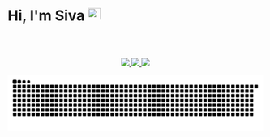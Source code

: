 # Hi, I'm Siva <img src="https://media.giphy.com/media/hvRJCLFzcasrR4ia7z/giphy.gif" height="25px" width="25px">

<br />
<br />

<p align="center">
    <a href="https://www.linkedin.com/in/sivayogasubramanian/">
        <picture>
          <source media="(prefers-color-scheme: dark)" srcset="https://img.shields.io/badge/-sivayogasubramanian-blue?style=for-the-badge&logo=Linkedin&logoColor=white&color=purple&link=https://www.linkedin.com/in/sivayogasubramanian/">
          <img src="https://img.shields.io/badge/-sivayogasubramanian-blue?style=for-the-badge&logo=Linkedin&logoColor=black&color=white&link=https://www.linkedin.com/in/sivayogasubramanian/">
        </picture>
    </a>
    <a href="https://sivarn.com">
        <picture>
          <source media="(prefers-color-scheme: dark)" srcset="https://img.shields.io/badge/Portfolio%20Website-46a2f1.svg?&style=for-the-badge&logo=Google-Chrome&logoColor=white&color=purple&link=https://www.sivarn.com/">
          <img src="https://img.shields.io/badge/Portfolio%20Website-46a2f1.svg?&style=for-the-badge&logo=Google-Chrome&logoColor=black&color=white&link=https://www.sivarn.com/">
        </picture>
    </a>
    <a href="https://blog.sivarn.com">
        <picture>
          <source media="(prefers-color-scheme: dark)" srcset="https://img.shields.io/badge/Blog-46a2f1.svg?&style=for-the-badge&logo=Google-Chrome&logoColor=white&color=purple&link=https://www.sivarn.com/">
          <img src="https://img.shields.io/badge/Blog-46a2f1.svg?&style=for-the-badge&logo=Google-Chrome&logoColor=black&color=white&link=https://www.sivarn.com/">
        </picture>
    </a>
</p>

<!---
<p align="center">
  <picture>
    <source media="(prefers-color-scheme: dark)" srcset="https://github-readme-stats.vercel.app/api?username=sivayogasubramanian&count_private=true&hide=stars&show_icons=true&hide_border=true&theme=github_dark">
    <img src="https://github-readme-stats.vercel.app/api?username=sivayogasubramanian&count_private=true&hide=stars&show_icons=true&hide_border=true">
  </picture>
</p>
-->

<p align="center">
    <picture>
      <source media="(prefers-color-scheme: dark)" srcset="https://raw.githubusercontent.com/sivayogasubramanian/sivayogasubramanian/output/github-snake-dark.svg">
      <img src="https://raw.githubusercontent.com/sivayogasubramanian/sivayogasubramanian/output/github-snake.svg">
    </picture>
</p>
